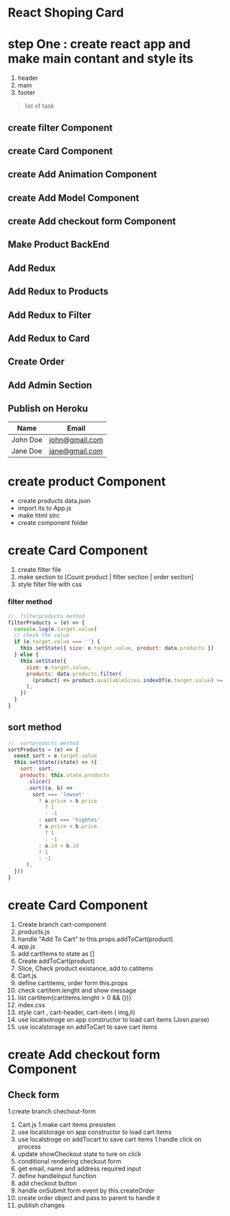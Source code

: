 # React Shoping Card

# step One : create react app and make main contant and style its

1. header
1. main
1. footer

> list of task

## create filter Component

## create Card Component

## create Add Animation Component

## create Add Model Component

## create Add checkout form Component

## Make Product BackEnd

## Add Redux

## Add Redux to Products

## Add Redux to Filter

## Add Redux to Card

## Create Order

## Add Admin Section

## Publish on Heroku

| Name     | Email          |
| -------- | -------------- |
| John Doe | john@gmail.com |
| Jane Doe | jane@gmail.com |

# create product Component

- create products data.json
- import its to App.js
- make html strc
- create component folder

# create Card Component

1. create filter file
1. make section to [Count product | filter section | order section]
1. style filter file with css

### filter method

```js
//  filterproducts method
filterProducts = (e) => {
  console.log(e.target.value)
  // check the value
  if (e.target.value === '') {
    this.setState({ size: e.target.value, product: data.products })
  } else {
    this.setState({
      size: e.target.value,
      products: data.products.filter(
        (product) => product.availableSizes.indexOf(e.target.value) >= 0
      ),
    })
  }
}
```

## sort method

```js
//  sortproducts method
sortProducts = (e) => {
  const sort = e.target.value
  this.setState((state) => ({
    sort: sort,
    products: this.state.products
      .slice()
      .sort((a, b) =>
        sort === 'lowset'
          ? a.price > b.price
            ? 1
            : -1
          : sort === 'hightes'
          ? a.price < b.price
            ? 1
            : -1
          : a.id < b.id
          ? 1
          : -1
      ),
  }))
}
```

# create Card Component

1. Create branch cart-component
1. products.js
1. handle "Add To Cart" to this.props.addToCart(product)
1. app.js
1. add cartItems to state as []
1. Create addToCart(product)
1. Slice, Check product existance, add to catitems
1. Cart.js
1. define cartitems, order form this.props
1. check cartitem.lenght and show message
1. list cartitem{cartitems.lenght > 0 && (})}
1. index.css
1. style cart , cart-header, cart-item ( img,li)
1. use localsotroge on app constructor to load cart items (Josn.parse)
1. use localstorage on addToCart to save cart items

# create Add checkout form Component

## Check form

1.create branch chechout-form

1. Cart.js
   1.make cart items presisten
1. use localstorage on app constructor to load cart items
1. use localstroge on addTocart to save cart items
   1.handle click on process
1. update showCheckout state to ture on click
1. conditional rendering checkout form
1. get email, name and address required input
1. define handleInput function
1. add checkout button
1. handle onSubmit form event by this.createOrder
1. create order object and pass to parent to handle it
1. publish changes
